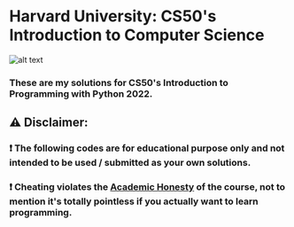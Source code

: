 # Harvard University: CS50's Introduction to Computer Science
![alt text]([http://url/to/img.png](https://courses.edx.org/certificates/a9acdeb139fa45cbae87bcf59c1aa9fe?_gl=1*uzgik7*_ga*MTM0OTU0MDIyMy4xNjc4MjMyMjc1*_ga_D3KS4KMDT0*MTY5NDc0NTQwNS4xNDYuMS4xNjk0NzQ1NzkwLjU3LjAuMA..))
### These are my solutions for CS50's Introduction to Programming with Python 2022.

## ⚠️ Disclaimer:<br />
### ❗ The following codes are for educational purpose only and not intended to be used / submitted as your own solutions.<br />
### ❗ Cheating violates the [Academic Honesty](https://cs50.harvard.edu/python/2022/honesty/) of the course, not to mention it's totally pointless if you actually want to learn programming.<br />
